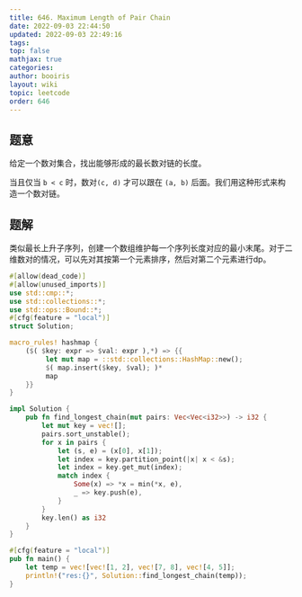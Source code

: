 ```yaml
---
title: 646. Maximum Length of Pair Chain
date: 2022-09-03 22:44:50
updated: 2022-09-03 22:49:16
tags: 
top: false
mathjax: true
categories: 
author: booiris
layout: wiki
topic: leetcode
order: 646
---
```


## 题意

给定一个数对集合，找出能够形成的最长数对链的长度。

当且仅当 `b < c` 时，数对`(c, d)` 才可以跟在 `(a, b)` 后面。我们用这种形式来构造一个数对链。

## 题解

类似最长上升子序列，创建一个数组维护每一个序列长度对应的最小末尾。对于二维数对的情况，可以先对其按第一个元素排序，然后对第二个元素进行dp。

```rust
#[allow(dead_code)]
#[allow(unused_imports)]
use std::cmp::*;
use std::collections::*;
use std::ops::Bound::*;
#[cfg(feature = "local")]
struct Solution;

macro_rules! hashmap {
    ($( $key: expr => $val: expr ),*) => {{
         let mut map = ::std::collections::HashMap::new();
         $( map.insert($key, $val); )*
         map
    }}
}

impl Solution {
    pub fn find_longest_chain(mut pairs: Vec<Vec<i32>>) -> i32 {
        let mut key = vec![];
        pairs.sort_unstable();
        for x in pairs {
            let (s, e) = (x[0], x[1]);
            let index = key.partition_point(|x| x < &s);
            let index = key.get_mut(index);
            match index {
                Some(x) => *x = min(*x, e),
                _ => key.push(e),
            }
        }
        key.len() as i32
    }
}

#[cfg(feature = "local")]
pub fn main() {
    let temp = vec![vec![1, 2], vec![7, 8], vec![4, 5]];
    println!("res:{}", Solution::find_longest_chain(temp));
}

```
